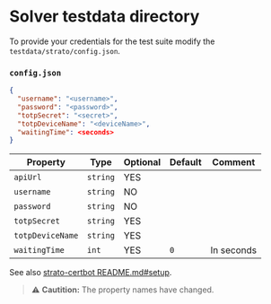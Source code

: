 # Solver testdata directory

To provide your credentials for the test suite modify the `testdata/strato/config.json`.

### `config.json`

```json
{
  "username": "<username>",
  "password": "<password>",
  "totpSecret": "<secret>",
  "totpDeviceName": "<deviceName>",
  "waitingTime": <seconds>
}
```

| Property         | Type     | Optional | Default | Comment    |
|------------------|----------|----------|---------|------------|
| `apiUrl`         | `string` | YES      |         |            |
| `username`       | `string` | NO       |         |            |
| `password`       | `string` | NO       |         |            |
| `totpSecret`     | `string` | YES      |         |            |
| `totpDeviceName` | `string` | YES      |         |            |
| `waitingTime`    | `int`    | YES      | `0`     | In seconds |

See also [strato-certbot README.md#setup](https://github.com/Buxdehuda/strato-certbot/blob/master/README.md#setup).

> ⚠️ **Cautition:** The property names have changed. 
